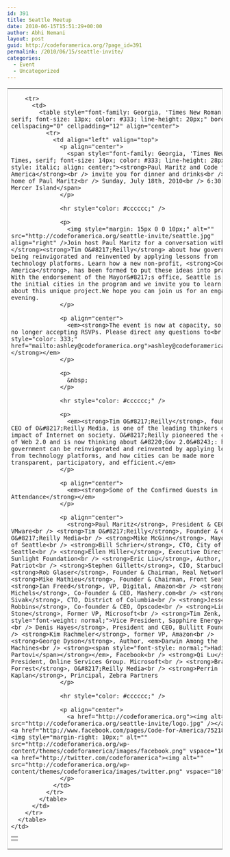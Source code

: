 ```yaml
---
id: 391
title: Seattle Meetup
date: 2010-06-15T15:51:29+00:00
author: Abhi Nemani
layout: post
guid: http://codeforamerica.org/?page_id=391
permalink: /2010/06/15/seattle-invite/
categories:
  - Event
  - Uncategorized
---
```

<table style="border-color: #CCCCCC; border-style: solid; border-width: 1px;" border="0" cellspacing="0" cellpadding="0" align="center">
  <tr>
    <td valign="top">
      <table border="0" cellspacing="0" cellpadding="0">
        <tr>
          <td>
            <a href="http://codeforamerica.org"><img title="Please join us..." alt="" src="http://codeforamerica.org/seattle-invite/banner.jpg" /></a>
          </td>
        </tr>
        
        <tr>
          <td>
            <table style="font-family: Georgia, 'Times New Roman', Times, serif; font-size: 13px; color: #333; line-height: 20px;" border="0" cellspacing="0" cellpadding="12" align="center">
              <tr>
                <td align="left" valign="top">
                  <p align="center">
                    <span style="font-family: Georgia, 'Times New Roman', Times, serif; font-size: 14px; color: #333; line-height: 28px; font-style: italic; align: center;"><strong>Paul Maritz and Code for America</strong><br /> invite you for dinner and drinks<br /> at the home of Paul Maritz<br /> Sunday, July 18th, 2010<br /> 6:30 pm, Mercer Island</span>
                  </p>
                  
                  <hr style="color: #cccccc;" />
                  
                  <p>
                    <img style="margin: 15px 0 0 10px;" alt="" src="http://codeforamerica.org/seattle-invite/seattle.jpg" align="right" />Join host Paul Maritz for a conversation with<strong> </strong><strong>Tim O&#8217;Reilly</strong> about how government is being reinvigorated and reinvented by applying lessons from technology platforms. Learn how a new non-profit, <strong>Code for America</strong>, has been formed to put these ideas into practice. With the endorsement of the Mayor&#8217;s office, Seattle is one of the initial cities in the program and we invite you to learn more about this unique project.We hope you can join us for an engaging evening.
                  </p>
                  
                  <p align="center">
                    <em><strong>The event is now at capacity, so we are no longer accepting RSVPs. Please direct any questions to<br /> <a style="color: 333;" href="mailto:ashley@codeforamerica.org">ashley@codeforamerica.org</a></strong></em>
                  </p>
                  
                  <p>
                    &nbsp;
                  </p>
                  
                  <hr style="color: #cccccc;" />
                  
                  <p>
                    <em><strong>Tim O&#8217;Reilly</strong>, founder and CEO of O&#8217;Reilly Media, is one of the leading thinkers on the impact of Internet on society. O&#8217;Reilly pioneered the concept of Web 2.0 and is now thinking about &#8220;Gov 2.0&#8243;: how government can be reinvigorated and reinvented by applying lessons from technology platforms, and how cities can be made more transparent, participatory, and efficient.</em>
                  </p>
                  
                  <p align="center">
                    <em><strong>Some of the Confirmed Guests in Attendance</strong></em>
                  </p>
                  
                  <p align="center">
                    <strong>Paul Maritz</strong>, President & CEO, VMware<br /> <strong>Tim O&#8217;Reilly</strong>, Founder & CEO, O&#8217;Reilly Media<br /> <strong>Mike McGinn</strong>, Mayor, City of Seattle<br /> <strong>Bill Schrier</strong>, CTO, City of Seattle<br /> <strong>Ellen Miller</strong>, Executive Director, Sunlight Foundation<br /> <strong>Eric Liu</strong>, Author, True Patriot<br /> <strong>Stephen Gillett</strong>, CIO, Starbucks<br /> <strong>Rob Glaser</strong>, Founder & Chairman, Real Networks<br /> <strong>Mike Mathieu</strong>, Founder & Chairman, Front Seat<br /> <strong>Ian Freed</strong>, VP, Digital, Amazon<br /> <strong>Oren Michels</strong>, Co-Founder & CEO, Mashery.com<br /> <strong>Bryan Sivak</strong>, CTO, District of Columbia<br /> <strong>Jesse Robbins</strong>, Co-founder & CEO, Opscode<br /> <strong>Linda Stone</strong>, Former VP, Microsoft<br /> <strong>Tim Zenk, <span style="font-weight: normal;">Vice President, Sapphire Energy</span><br /> Denis Hayes</strong>, President and CEO, Bullitt Foundation<br /> <strong>Kim Rachmeler</strong>, former VP, Amazon<br /> <strong>George Dyson</strong>, Author, <em>Darwin Among the Machines<br /> <strong><span style="font-style: normal;">Hadi Partovi</span></strong></em>, Facebook<br /> <strong>Qi Lu</strong>, President, Online Services Group. Microsoft<br /> <strong>Brady Forrest</strong>, O&#8217;Reilly Media<br /> <strong>Perrin Kaplan</strong>, Principal, Zebra Partners
                  </p>
                  
                  <hr style="color: #cccccc;" />
                  
                  <p align="center">
                    <a href="http://codeforamerica.org"><img alt="" src="http://codeforamerica.org/seattle-invite/logo.jpg" /></a><br /> <a href="http://www.facebook.com/pages/Code-for-America/75218034959"><img style="margin-right: 10px;" alt="" src="http://codeforamerica.org/wp-content/themes/codeforamerica/images/facebook.png" vspace="10" /></a><a href="http://twitter.com/codeforamerica"><img alt="" src="http://codeforamerica.org/wp-content/themes/codeforamerica/images/twitter.png" vspace="10" /></a>
                  </p>
                </td>
              </tr>
            </table>
          </td>
        </tr>
      </table>
    </td>
  </tr>
</table>